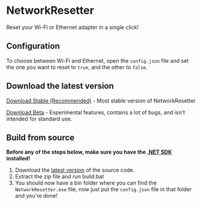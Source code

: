 # NetworkResetter
Reset your Wi-Fi or Ethernet adapter in a single click!

## Configuration
To choose between Wi-Fi and Ethernet, open the `config.json` file and set the one you want to reset to `true`, and the other to `false`.

## Download the latest version

[Download Stable (Recommended)](https://github.com/HypeCrazed/NetworkResetter/releases/tag/Stable) - Most stable version of NetworkResetter

[Download Beta]() - Experimental features, contains a lot of bugs, and isn't intended for standard use.

## Build from source

**Before any of the steps below, make sure you have the [.NET SDK](https://dotnet.microsoft.com/en-us/download/dotnet/thank-you/sdk-8.0.204-windows-x64-installer) installed!**

1. Download the [latest version](https://github.com/HypeCrazed/NetworkResetter/archive/refs/heads/main.zip) of the source code.
2. Extract the zip file and run build.bat
3. You should now have a bin folder where you can find the `NetworkResetter.exe` file, now just put the `config.json` file in that folder and you're done!
